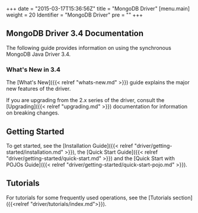 +++
date = "2015-03-17T15:36:56Z"
title = "MongoDB Driver"
[menu.main]
  weight = 20
  Identifier = "MongoDB Driver"
  pre = "<i class='fa fa-arrows-h'></i>"
+++

## MongoDB Driver 3.4 Documentation

The following guide provides information on using the synchronous
MongoDB Java Driver 3.4.

### What's New in 3.4

The [What's New]({{< relref "whats-new.md" >}}) guide explains
the major new features of the driver.

If you are upgrading from the 2.x series of the driver, consult the
[Upgrading]({{< relref "upgrading.md" >}}) documentation for
information on breaking changes.

## Getting Started

To get started, see the [Installation Guide]({{< relref "driver/getting-started/installation.md" >}}), the [Quick Start Guide]({{< relref "driver/getting-started/quick-start.md" >}}) and the [Quick Start with POJOs Guide]({{< relref "driver/getting-started/quick-start-pojo.md" >}}).

## Tutorials

For tutorials for some frequently used operations, see the [Tutorials section]({{<relref "driver/tutorials/index.md">}}).
